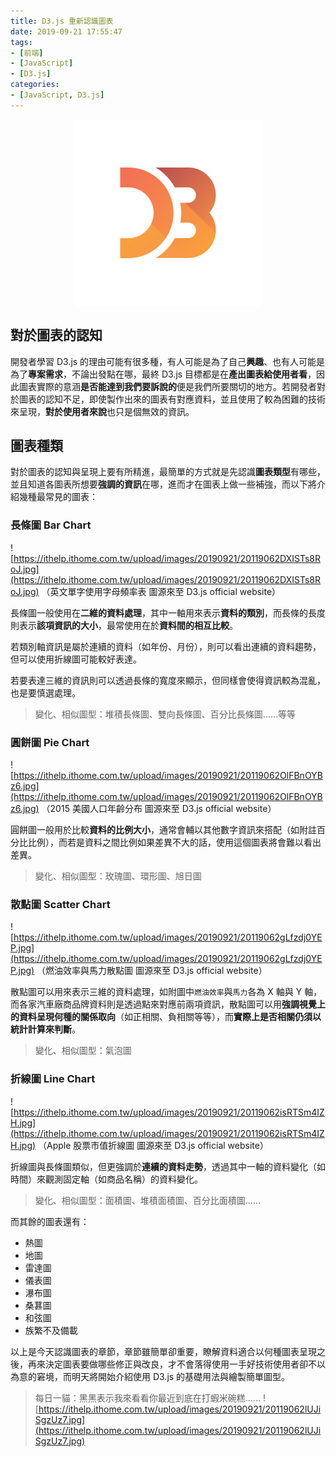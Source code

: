 ```yaml
---
title: D3.js 重新認識圖表
date: 2019-09-21 17:55:47
tags:
- [前端]
- [JavaScript]
- [D3.js]
categories: 
- [JavaScript, D3.js]
---
```


<div style="display:flex;justify-content:center;">
  <img style="object-fit:cover;" src='/images/d3js/d3.png' width='300px' height='300px' />
</div>

## 對於圖表的認知

開發者學習 D3.js 的理由可能有很多種，有人可能是為了自己**興趣**、也有人可能是為了**專案需求**，不論出發點在哪，最終 D3.js 目標都是在**產出圖表給使用者看**，因此圖表實際的意涵**是否能達到我們要訴說的**便是我們所要關切的地方。若開發者對於圖表的認知不足，即使製作出來的圖表有對應資料，並且使用了較為困難的技術來呈現，**對於使用者來說**也只是個無效的資訊。

<!--more-->

## 圖表種類

對於圖表的認知與呈現上要有所精進，最簡單的方式就是先認識**圖表類型**有哪些，並且知道各圖表所想要**強調的資訊**在哪，進而才在圖表上做一些補強，而以下將介紹幾種最常見的圖表：

### 長條圖 Bar Chart

![https://ithelp.ithome.com.tw/upload/images/20190921/20119062DXISTs8RoJ.jpg](https://ithelp.ithome.com.tw/upload/images/20190921/20119062DXISTs8RoJ.jpg)
（英文單字使用字母頻率表 圖源來至 D3.js official website）

長條圖一般使用在**二維的資料處理**，其中一軸用來表示**資料的類別**，而長條的長度則表示**該項資訊的大小**，最常使用在於**資料間的相互比較**。

若類別軸資訊是屬於連續的資料（如年份、月份），則可以看出連續的資料趨勢，但可以使用折線圖可能較好表達。

若要表達三維的資訊則可以透過長條的寬度來顯示，但同樣會使得資訊較為混亂，也是要慎選處理。

> 變化、相似圖型：堆積長條圖、雙向長條圖、百分比長條圖……等等

### 圓餅圖 Pie Chart

![https://ithelp.ithome.com.tw/upload/images/20190921/20119062OlFBnOYBz6.jpg](https://ithelp.ithome.com.tw/upload/images/20190921/20119062OlFBnOYBz6.jpg)
（2015 美國人口年齡分布 圖源來至 D3.js official website）

圓餅圖一般用於比較**資料的比例大小**，通常會輔以其他數字資訊來搭配（如附註百分比比例），而若是資料之間比例如果差異不大的話，使用這個圖表將會難以看出差異。

> 變化、相似圖型：玫瑰圖、環形圖、旭日圖

### 散點圖 Scatter Chart

![https://ithelp.ithome.com.tw/upload/images/20190921/20119062gLfzdj0YEP.jpg](https://ithelp.ithome.com.tw/upload/images/20190921/20119062gLfzdj0YEP.jpg)
（燃油效率與馬力散點圖 圖源來至 D3.js official website）

散點圖可以用來表示三維的資料處理，如附圖中`燃油效率`與`馬力`各為 X 軸與 Y 軸，而各家汽車廠商品牌資料則是透過點來對應前兩項資訊，散點圖可以用**強調視覺上的資料呈現何種的關係取向**（如正相關、負相關等等），而**實際上是否相關仍須以統計計算來判斷**。

> 變化、相似圖型：氣泡圖

### 折線圖 Line Chart

![https://ithelp.ithome.com.tw/upload/images/20190921/20119062isRTSm4IZH.jpg](https://ithelp.ithome.com.tw/upload/images/20190921/20119062isRTSm4IZH.jpg)
（Apple 股票市值折線圖 圖源來至 D3.js official website）

折線圖與長條圖類似，但更強調於**連續的資料走勢**，透過其中一軸的資料變化（如時間）來觀測固定軸（如商品名稱）的資料變化。

> 變化、相似圖型：面積圖、堆積面積圖、百分比面積圖……

而其餘的圖表還有：

- 熱圖
- 地圖
- 雷達圖
- 儀表圖
- 瀑布圖
- 桑葚圖
- 和弦圖
- 族繁不及備載

以上是今天認識圖表的章節，章節雖簡單卻重要，瞭解資料適合以何種圖表呈現之後，再來決定圖表要做哪些修正與改良，才不會落得使用一手好技術使用者卻不以為意的窘境，而明天將開始介紹使用 D3.js 的基礎用法與繪製簡單圖型。

> 每日一貓：黑黑表示我來看看你最近到底在打蝦米碗糕……
> ![https://ithelp.ithome.com.tw/upload/images/20190921/20119062lUJiSgzUz7.jpg](https://ithelp.ithome.com.tw/upload/images/20190921/20119062lUJiSgzUz7.jpg)
